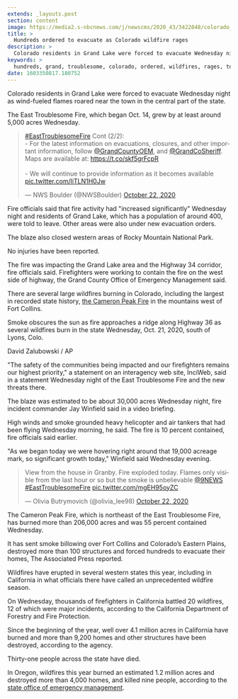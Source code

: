 ```yaml
--- 
extends: _layouts.post 
section: content 
image: https://media2.s-nbcnews.com/j/newscms/2020_43/3422048/colorado_wildfires_87615-jpg-8f144_c8bc406d7d837901435e9894ef1a624a.nbcnews-fp-1200-630.jpg 
title: > 
  Hundreds ordered to evacuate as Colorado wildfire rages 
description: > 
  Colorado residents in Grand Lake were forced to evacuate Wednesday night as wind-fueled flames roared near the town in the central part of the state.#EastTroublesomeFire Cont (2/2):- For the latest information on evacuations, closures, and other important information, follow @GrandCountyOEM, and @GrandCoSheriff.The blaze was estimated to be about 30,000 acres Wednesday night, fire incident commander Jay Winfield said in a video briefing.It has sent smoke billowing over Fort Collins and Colorado’s Eastern Plains, destroyed more than 100 structures and forced hundreds to evacuate their homes, The Associated Press reported.Wildfires have erupted in several western states this year, including in California in what officials there have called an unprecedented wildfire season. 
keywords: > 
  hundreds, grand, troublesome, colorado, ordered, wildfires, rages, today, smoke, california, state, night, acres, officials, wildfire, evacuate 
date: 1603350817.180752 
--- 
```

<div><p class="endmarkEnabled">Colorado residents in Grand Lake were forced to evacuate Wednesday night as wind-fueled flames roared near the town in the central part of the state.</p><p class="endmarkEnabled">The East Troublesome Fire, which began Oct. 14, grew by at least around 5,000 acres Wednesday.</p><blockquote class="twitter-tweet"><p lang="en" dir="ltr"><a href="https://twitter.com/hashtag/EastTroublesomeFire?src=hash&amp;ref_src=twsrc%5Etfw">#EastTroublesomeFire</a> Cont (2/2): <br>- For the latest information on evacuations, closures, and other important information, follow <a href="https://twitter.com/GrandCountyOEM?ref_src=twsrc%5Etfw">@GrandCountyOEM</a>, and <a href="https://twitter.com/GrandCoSheriff?ref_src=twsrc%5Etfw">@GrandCoSheriff</a>. Maps are available at: <a href="https://t.co/skf5grFcpR">https://t.co/skf5grFcpR</a><br><br>- We will continue to provide information as it becomes available <a href="https://t.co/liTLN1H0Jw">pic.twitter.com/liTLN1H0Jw</a></p>&#8212; NWS Boulder (@NWSBoulder) <a href="https://twitter.com/NWSBoulder/status/1319144840764944384?ref_src=twsrc%5Etfw">October 22, 2020</a></blockquote> <p class="endmarkEnabled">Fire officials said that fire activity had "increased significantly" Wednesday night and residents of Grand Lake, which has a population of around 400, were told to leave. Other areas were also under new evacuation orders.</p><p></p><p id="taboolaReadMoreBelow"></p><p class="endmarkEnabled">The blaze also closed western areas of Rocky Mountain National Park.</p><p class="endmarkEnabled">No injuries have been reported.</p><p class="endmarkEnabled">The fire was impacting the Grand Lake area and the Highway 34 corridor, fire officials said. Firefighters were working to contain the fire on the west side of highway, the Grand County Office of Emergency Management said.</p><p class="endmarkEnabled">There are several large wildfires burning in Colorado, including the largest in recorded state history, <a href="https://www.nbcnews.com/news/us-news/record-setting-cameron-peak-wildfire-consumes-more-200-000-acres-n1243897" target="_blank">the Cameron Peak Fire</a> in the mountains west of Fort Collins.</p><p class="lazyload-placeholder"></p><p class="caption__container">Smoke obscures the sun as fire approaches a ridge along Highway 36 as several wildfires burn in the state Wednesday, Oct. 21, 2020, south of Lyons, Colo.</p><p class="caption__source">David Zalubowski / AP</p><p class="endmarkEnabled">"The safety of the communities being impacted and our firefighters remains our highest priority," a statement on an interagency web site, InciWeb, said in a statement Wednesday night of the East Troublesome Fire and the new threats there.</p><p></p><p class="endmarkEnabled">The blaze was estimated to be about 30,000 acres Wednesday night, fire incident commander Jay Winfield said in a video briefing.</p><p class="endmarkEnabled">High winds and smoke grounded heavy helicopter and air tankers that had been flying Wednesday morning, he said. The fire is 10 percent contained, fire officials said earlier.</p><p class="endmarkEnabled">"As we began today we were hovering right around that 19,000 acreage mark, so significant growth today," Winfield said Wednesday evening.</p><blockquote class="twitter-tweet"><p lang="en" dir="ltr">View from the house in Granby. Fire exploded today. Flames only visible from the last hour or so but the smoke is unbelievable <a href="https://twitter.com/9NEWS?ref_src=twsrc%5Etfw">@9NEWS</a> <a href="https://twitter.com/hashtag/EastTroublesomeFire?src=hash&amp;ref_src=twsrc%5Etfw">#EastTroublesomeFire</a> <a href="https://t.co/mgEH95oyZC">pic.twitter.com/mgEH95oyZC</a></p>&#8212; Olivia Butrymovich (@olivia_lee98) <a href="https://twitter.com/olivia_lee98/status/1319085353647534080?ref_src=twsrc%5Etfw">October 22, 2020</a></blockquote> <p class="endmarkEnabled">The Cameron Peak Fire, which is northeast of the East Troublesome Fire, has burned more than 206,000 acres and was 55 percent contained Wednesday.</p><p></p><p class="endmarkEnabled">It has sent smoke billowing over Fort Collins and Colorado&#8217;s Eastern Plains, destroyed more than 100 structures and forced hundreds to evacuate their homes, The Associated Press reported.</p><p class="endmarkEnabled">Wildfires have erupted in several western states this year, including in California in what officials there have called an unprecedented wildfire season.</p><p class="endmarkEnabled">On Wednesday, thousands of firefighters in California battled 20 wildfires, 12 of which were major incidents, according to the California Department of Forestry and Fire Protection.</p><p></p><p class="endmarkEnabled">Since the beginning of the year, well over 4.1 million acres in California have burned and more than 9,200 homes and other structures have been destroyed, according to the agency.</p><p class="endmarkEnabled">Thirty-one people across the state have died.</p><p class="endmarkEnabled">In Oregon, wildfires this year burned an estimated 1.2 million acres and destroyed more than 4,000 homes, and killed nine people, according to the <a href="https://govsite-assets.s3.amazonaws.com/bWYuYOhDRATNrPb4W62w_WildfireRecoveryUpdateOct21.pdf" target="_blank">state office of emergency management</a>.</p></div>